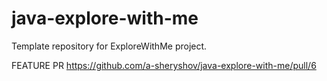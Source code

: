 # java-explore-with-me
Template repository for ExploreWithMe project.

FEATURE PR https://github.com/a-sheryshov/java-explore-with-me/pull/6
